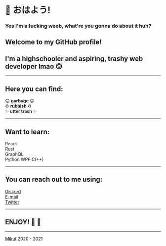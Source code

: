 <!--
**Mikutut/Mikutut** is a ✨ _special_ ✨ repository because its `README.md` (this file) appears on your GitHub profile.

Here are some ideas to get you started:

- 🔭 I’m currently working on ...
- 🌱 I’m currently learning ...
- 👯 I’m looking to collaborate on ...
- 🤔 I’m looking for help with ...
- 💬 Ask me about ...
- 📫 How to reach me: ...
- 😄 Pronouns: ...
- ⚡ Fun fact: ...
-->

# :wave: おはよう!
### ~~Yes I'm a fucking weeb, what're you gonna do about it huh?~~

## Welcome to my GitHub profile!

## I'm a highschooler and aspiring, trashy web developer lmao :upside_down_face:

---

## Here you can find:

:upside_down_face: **garbage** :upside_down_face:  
:recycle: **rubbish** :recycle:  
:sparkles: **utter trash** :sparkles:  

---

## Want to learn:

React  
Rust  
GraphQL  
Python
WPF
C(++)

---

## You can reach out to me using:

[Discord](https://discord.com/users/299405708690980866)  
[E-mail](mailto:marcinmikula840@gmail.com)  
[Twitter](https://twitter.com/mikutut)

---

## ENJOY! :tada: :rocket:

---

[Mikut](https://mikut.dev) 2020 - 2021
